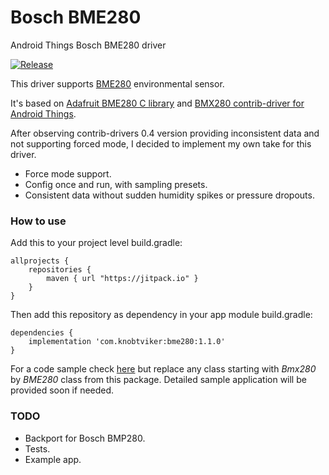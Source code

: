 # Bosch BME280
Android Things Bosch BME280 driver

[![Release](https://jitpack.io/v/knobtviker/bme280.svg)](https://jitpack.io/#knobtviker/bme280)

This driver supports [BME280](https://www.bosch-sensortec.com/bst/products/all_products/bme280) environmental sensor.

It's based on [Adafruit BME280 C library](https://github.com/adafruit/Adafruit_BME280_Library) and [BMX280 contrib-driver for Android Things](https://github.com/androidthings/contrib-drivers/tree/master/bmx280).
  
After observing contrib-drivers 0.4 version providing inconsistent data and not supporting forced mode, I decided to implement my own take for this driver.
- Force mode support.
- Config once and run, with sampling presets.
- Consistent data without sudden humidity spikes or pressure dropouts.


### How to use

Add this to your project level build.gradle:
```
allprojects {
	repositories {
		maven { url "https://jitpack.io" }
	}
}
```

Then add this repository as dependency in your app module build.gradle:
```
dependencies {
    implementation 'com.knobtviker:bme280:1.1.0'
}
```

For a code sample check [here](https://github.com/androidthings/drivers-samples/tree/master/bmx280) but replace any class starting with _Bmx280_ by _BME280_ class from this package.
Detailed sample application will be provided soon if needed.

### TODO
- Backport for Bosch BMP280.
- Tests.
- Example app.
